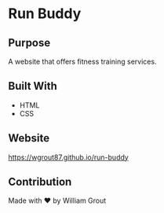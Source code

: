 # Run Buddy

## Purpose
A website that offers fitness training services.

## Built With
* HTML
* CSS

## Website
https://wgrout87.github.io/run-buddy

## Contribution
Made with ❤️ by William Grout
